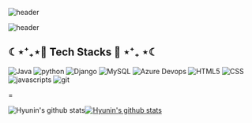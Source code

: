 

![header](https://capsule-render.vercel.app/api?type=Slice&color=pink&height=300&section=header&text=JeonHyunin%20render&fontSize=90)

![header](https://capsule-render.vercel.app/api?type=Slice&color=#3776AB/height=300&section=header&text=JeonHyunin%20render&fontSize=90)

## ☾⋆⁺₊⋆💙 Tech Stacks 💙 ⋆⁺₊ ⋆☾

![Java](https://img.shields.io/badge/-JAVA-%23ED1A3A) ![python](https://img.shields.io/badge/-python-%233776AB) ![Django](https://img.shields.io/badge/-Django-%23092E20)  ![MySQL](https://img.shields.io/badge/-MySQL-%234479A1) ![Azure Devops](https://img.shields.io/badge/-Azure%20DevOps-%230078D7) ![HTML5](https://img.shields.io/badge/-HTML5-%23E34F26) ![CSS](https://img.shields.io/badge/-CSS-%231572B6) ![javascripts](https://img.shields.io/badge/-JavaScript-%23F7DF1E) ![git](https://img.shields.io/badge/-git-%23F05032)

=

![Hyunin's github stats](https://github-readme-stats.vercel.app/api?username=HyuninJeon&show_icons=true)[![Hyunin's github stats](https://github-readme-stats.vercel.app/api/top-langs/?username=HyuninJeon&show_icons=true&hide_border=true&title_color=004386&icon_color=004386&layout=compact)](https://github.com/HyuninJeon)
